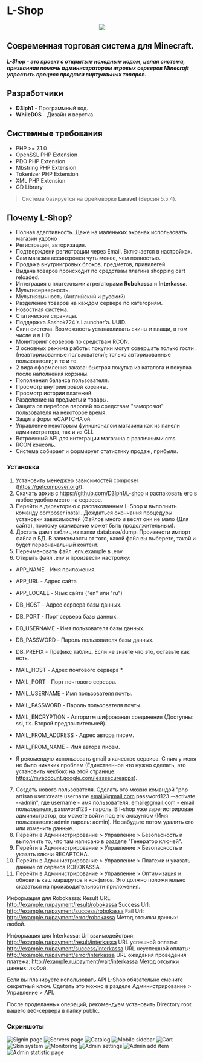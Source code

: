 # L-Shop

<p align="center">
<img src ="http://i90.fastpic.ru/big/2017/0309/9c/1cebb8e0e70a432b71102bf20334459c.png">
</p>

## Современная торговая система для Minecraft.

##### L-Shop - это проект с открытым исходным кодом, целая система, призванная помочь администраторам игровых серверов Minecraft упростить процесс продажи виртуальных товаров.

## Разработчики
* **D3lph1** - Программный код.
* **WhileD0S** - Дизайн и верстка.

## Системные требования
* PHP >= 7.1.0
* OpenSSL PHP Extension
* PDO PHP Extension
* Mbstring PHP Extension
* Tokenizer PHP Extension
* XML PHP Extension
* GD Library

> Система базируется на фреймворке **Laravel** (Версия 5.5.4).

## Почему L-Shop?
* Полная адаптивность. Даже на маленьких экранах использовать магазин удобно
* Регистрация, авторизация.
* Подтверждени регистрации через Email. Включается в настройках.
* Сам магазин ассинхронен чуть менее, чем полностью.
* Продажа внутриигровых блоков, предметов, привилегей.
* Выдача товаров происходит по средствам плагина shopping cart reloaded.
* Интеграция с платежными агрегаторами **Robokassa** и **Interkassa**.
* Мультисерверность.
* Мультиязычность (Английский и русский)
* Разделение товаров на каждом сервере по категориям.
* Новостная система.
* Статические страницы.
* Поддержка Sashok724's Launcher'а. UUID.
* Скин система. Возможность устанавливать скины и плащи, в том числе и в HD.
* Мониторинг серверов по средствам RCON.
* 3 основных режима работы: покупки могут совершать только гости .(неавторизованные пользователи); только авторизованные пользователи; и те и те.
* 2 вида оформления заказа: быстрая покупка из каталога и покупка после наполнения корзины.
* Пополнения баланса пользователя.
* Просмотр внутриигровой корзины.
* Просмотр истории платежей.
* Разделение на предметы и товары.
* Защита от перебора паролей по средствам "заморозки" пользователя на некоторое время.
* Защита форм reCAPTCHA'ой.
* Управление некоторым функционалом магазина как из панели администратора, так и из CLI.
* Встроенный API для интеграции магазина с различными cms.
* RCON консоль.
* Система собирает и формирует статистику продаж, прибыли.

### Установка
1) Установить менеджер зависимостей composer (https://getcomposer.org/).
2) Скачать архив с https://github.com/D3lph1/L-shop и распаковать его в любое удобно место на сервере.
3) Перейти в директорию с распакованным L-Shop и выполнить команду composer install. Дождаться окончания процедуры установки зависимостей (Файлов много и весят они не мало (Для сайта), поэтому скачивание может быть продолжительным).
4) Достать дамп таблиц из папки database/dump. Произвести импорт файла в БД. В зависимости от того, какой файл вы выберете, такой и будет первоначальный контент.
5) Переименовать файл .env.example в .env
6) Открыть файл .env и произвести настройку:
+ APP_NAME - Имя приложения.
+ APP_URL - Адрес сайта
+ APP_LOCALE - Язык сайта ("en" или "ru")

+ DB_HOST - Адрес сервера базы данных.
+ DB_PORT - Порт сервера базы данных.
+ DB_USERNAME - Имя пользователя базы данных.
+ DB_PASSWORD - Пароль пользователя базы данных.
+ DB_PREFIX - Префикс таблиц. Если не знаете что это, оставьте как есть.

+ MAIL_HOST - Адрес почтового сервера *.
+ MAIL_PORT - Порт почтового серевра.
+ MAIL_USERNAME - Имя пользователя почты.
+ MAIL_PASSWORD - Пароль пользователя почты.
+ MAIL_ENCRYPTION - Алгоритм шифрования соединения (Доступны: ssl, tls. Второй предпочтительней).
+ MAIL_FROM_ADDRESS - Адрес автора писем.
+ MAIL_FROM_NAME - Имя автора писем.

* Я рекомендую использовать gmail в качестве сервиса. С ним у меня не было никаких проблем (Единственное что нужно сделать, это установить чекбокс на этой странице: https://myaccount.google.com/lesssecureapps).
7) Создать нового пользователя. Сделать это можно командой "php artisan user:create username email@gmail.com password123 --activate --admin", где username - имя пользователя, email@gmail.com - email пользователя, password123 - пароль. В l-shop уже зарегистрирован администратор, вы можете войти под его аккаунтом (Имя пользователя: admin пароль: admin). Не забудьте потом удалить его или изменить данные.
8) Перейти в Администрирование > Управление > Безопасность и выполнить то, что там написано в разделе "Генератор ключей".
10) Перейти в Администрирование > Управление > Безопасность и указать ключи RECAPTCHA.
11) Перейти в Администрирование > Управление > Платежи и указать данные от сервиса ROBOKASSA.
12) Перейти в Администрирование > Управление > Оптимизация и обновить кэш маршрутов и конфигов. Это должно положительно сказаться на производительности приложения.

Информация для Robokassa:
Result URL: http://example.ru/payment/result/robokassa
Success Url: http://example.ru/payment/success/robokassa
Fail Url: http://example.ru/payment/error/robokassa
Метод отсылки данных: любой.​

Информация для Interkassa:
Url взаимодействия: http://example.ru/payment/result/interkassa
URL успешной оплаты: http://example.ru/payment/success/interkassa
URL неуспешной оплаты: http://example.ru/payment/error/interkassa
URL ожидания проведения платежа: http://example.ru/payment/wait/interkassa
Метод отсылки данных: любой.​

Если вы планируете использовать API L-Shop обязательно смените секретный ключ. Сделать это можно в разделе Администрирование > Управление > API.

После проделанных операций, рекомендуем установить Directory root вашего веб-сервера в папку public.

### Скриншоты

![Signin page](http://i89.fastpic.ru/big/2017/0427/66/4cb0664b14df09d07c68c6446ecdfa66.png)
![Servers page](http://i89.fastpic.ru/big/2017/0427/1e/f8a97b0b74ee755ffee412076c7d961e.png)
![Catalog](http://i89.fastpic.ru/big/2017/0427/27/73b1683032711c4f0b3471757ae51827.png)
![Mobile sidebar](http://i89.fastpic.ru/big/2017/0427/25/717c52ec04553c1e8fc284e0877f7125.png)
![Cart](http://i89.fastpic.ru/big/2017/0427/b6/0676983bf0673e2ec8f19c9813493ab6.png)
![Skin system](http://i95.fastpic.ru/big/2017/0625/30/907dfb1574909776398158f73e164e30.png)
![Monitoring](http://i95.fastpic.ru/big/2017/0625/ab/814e55e205411f935b4b6412189e1fab.png)
![Admin settings](http://i95.fastpic.ru/big/2017/0625/d7/d70188cfcee99a7df9415aca3063c2d7.png)
![Admin add item](http://i89.fastpic.ru/big/2017/0427/10/74a3155ef353dfc5d9d531139db8b710.png)
![Admin statistic page](http://i95.fastpic.ru/big/2017/0714/80/6d78aeacc7a0bd185ce5661139b9b780.png)
